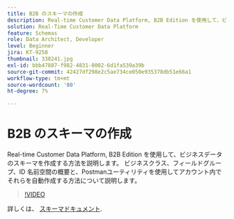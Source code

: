 ```yaml
---
title: B2B のスキーマの作成
description: Real-time Customer Data Platform, B2B Edition を使用して、ビジネスデータのスキーマを作成する方法を説明します。
solution: Real-Time Customer Data Platform
feature: Schemas
role: Data Architect, Developer
level: Beginner
jira: KT-9258
thumbnail: 338241.jpg
exl-id: bbb47887-f982-4831-8002-6d1fa539a39b
source-git-commit: 42427df298e2c5ae734ce050e935378db51e66a1
workflow-type: tm+mt
source-wordcount: '80'
ht-degree: 7%

---
```


# B2B のスキーマの作成

Real-time Customer Data Platform, B2B Edition を使用して、ビジネスデータのスキーマを作成する方法を説明します。 ビジネスクラス、フィールドグループ、ID 名前空間の概要と、Postmanユーティリティを使用してアカウント内でそれらを自動作成する方法について説明します。

>[!VIDEO](https://video.tv.adobe.com/v/338241?quality=12&learn=on)

詳しくは、 [スキーマドキュメント](https://experienceleague.adobe.com/docs/experience-platform/xdm/home.html?lang=ja).
